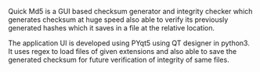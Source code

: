 Quick Md5 is a GUI based checksum generator and integrity checker which generates checksum at huge speed also able to verify its previously generated hashes which it saves in a file at the relative location.

The application UI is developed using PYqt5 using QT designer in python3. It uses regex to load files of given extensions and also able to save the generated checksum for future verification of integrity of same files.
